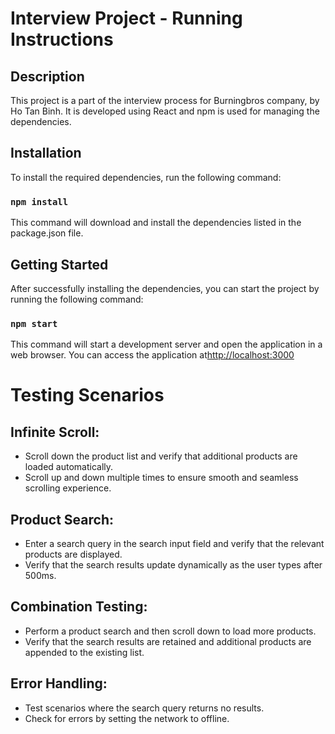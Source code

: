 # Interview Project - Running Instructions

## Description

This project is a part of the interview process for Burningbros company, by Ho Tan Binh. It is developed using React and npm is used for managing the dependencies.

## Installation

To install the required dependencies, run the following command:

### `npm install`

This command will download and install the dependencies listed in the package.json file.

## Getting Started

After successfully installing the dependencies, you can start the project by running the following command:

### `npm start`

This command will start a development server and open the application in a web browser. You can access the application at[http://localhost:3000](http://localhost:3000)

# Testing Scenarios

## Infinite Scroll:

- Scroll down the product list and verify that additional products are loaded automatically.
- Scroll up and down multiple times to ensure smooth and seamless scrolling experience.

## Product Search:

- Enter a search query in the search input field and verify that the relevant products are displayed.
- Verify that the search results update dynamically as the user types after 500ms.

## Combination Testing:

- Perform a product search and then scroll down to load more products.
- Verify that the search results are retained and additional products are appended to the existing list.

## Error Handling:

- Test scenarios where the search query returns no results.
- Check for errors by setting the network to offline.
